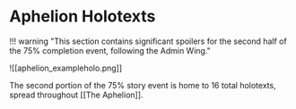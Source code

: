 # Aphelion Holotexts

!!! warning "This section contains significant spoilers for the second half of the 75% completion event, following the Admin Wing."

![[aphelion_exampleholo.png]]

The second portion of the 75% story event is home to 16 total holotexts, spread throughout [[The Aphelion]].
